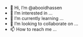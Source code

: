 - 👋 Hi, I’m @abooidhassen
- 👀 I’m interested in ...
- 🌱 I’m currently learning ...
- 💞️ I’m looking to collaborate on ...
- 📫 How to reach me ...

<!---
abooidhassen/abooidhassen is a ✨ special ✨ repository because its `README.md` (this file) appears on your GitHub profile.
You can click the Preview link to take a look at your changes.
--->
